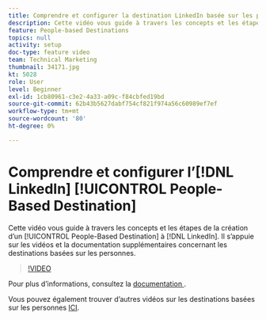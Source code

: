 ```yaml
---
title: Comprendre et configurer la destination LinkedIn basée sur les personnes
description: Cette vidéo vous guide à travers les concepts et les étapes de la création d’une destination LinkedIn basée sur les personnes. Il s’appuie sur les vidéos et la documentation supplémentaires concernant les destinations basées sur les personnes.
feature: People-based Destinations
topics: null
activity: setup
doc-type: feature video
team: Technical Marketing
thumbnail: 34171.jpg
kt: 5028
role: User
level: Beginner
exl-id: 1cb80961-c3e2-4a33-a09c-f84cbfed19bd
source-git-commit: 62b43b5627dabf754cf821f974a56c60989ef7ef
workflow-type: tm+mt
source-wordcount: '80'
ht-degree: 0%

---
```


# Comprendre et configurer l’[!DNL LinkedIn] [!UICONTROL People-Based Destination]

Cette vidéo vous guide à travers les concepts et les étapes de la création d’un [!UICONTROL People-Based Destination] à [!DNL LinkedIn]. Il s’appuie sur les vidéos et la documentation supplémentaires concernant les destinations basées sur les personnes.

>[!VIDEO](https://video.tv.adobe.com/v/38424/?quality=12&captions=fre_fr)

Pour plus d’informations, consultez la [&#x200B; documentation &#x200B;](https://experienceleague.adobe.com/docs/audience-manager/user-guide/features/destinations/people-based/people-based-destinations-overview.html?lang=fr).

Vous pouvez également trouver d’autres vidéos sur les destinations basées sur les personnes [ICI](https://adobe.ly/aamlearnpbd).
